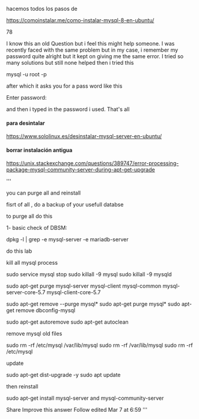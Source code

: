 hacemos todos los pasos de 

https://comoinstalar.me/como-instalar-mysql-8-en-ubuntu/




78

I know this an old Question but i feel this might help someone. I was recently faced with the same problem but in my case, i remember my password quite alright but it kept on giving me the same error. I tried so many solutions but still none helped then i tried this

mysql -u root -p 

after which it asks you for a pass word like this

Enter password: 

and then i typed in the password i used. That's all

#### para desintalar 

https://www.sololinux.es/desinstalar-mysql-server-en-ubuntu/


#### borrar instalación antigua

https://unix.stackexchange.com/questions/389747/error-processing-package-mysql-community-server-during-apt-get-upgrade

'''


you can purge all and reinstall

fisrt of all , do a backup of your usefull databse

to purge all do this

1- basic check of DBSM:

dpkg -l | grep -e mysql-server -e mariadb-server

do this lab

kill all mysql process

sudo service mysql stop 
sudo killall -9 mysql 
sudo killall -9 mysqld


sudo apt-get purge mysql-server mysql-client mysql-common mysql-server-core-5.7 mysql-client-core-5.7  
            
sudo apt-get remove --purge mysql* 
sudo apt-get purge mysql*
sudo apt-get remove dbconfig-mysql 

sudo apt-get autoremove
sudo apt-get autoclean

remove mysql old files

sudo rm -rf /etc/mysql /var/lib/mysql
sudo rm -rf /var/lib/mysql
sudo rm -rf /etc/mysql

update

sudo apt-get dist-upgrade -y
sudo apt update

then reinstall

sudo apt-get install mysql-server and mysql-community-server

Share
Improve this answer
Follow
edited Mar 7 at 6:59 
'''
